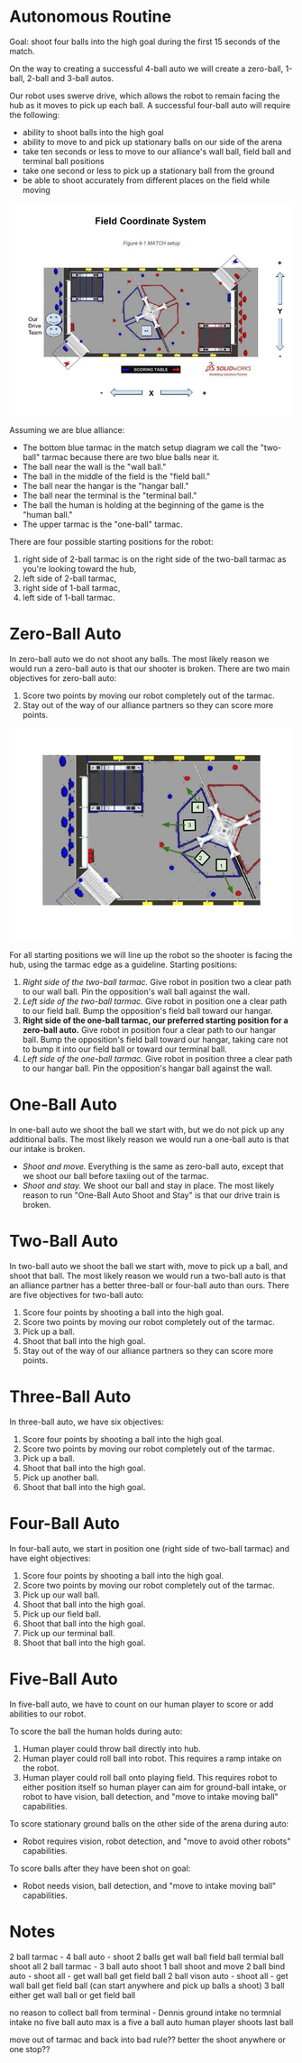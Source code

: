 # Autonomous Routine

Goal: shoot four balls into the high goal during the first 15 seconds of the match.

On the way to creating a successful 4-ball auto we will create a zero-ball, 1-ball, 2-ball and 3-ball autos.

Our robot uses swerve drive, which allows the robot to remain facing the hub as it moves to pick up each ball. A successful four-ball auto will require the following:

- ability to shoot balls into the high goal
- ability to move to and pick up stationary balls on our side of the arena
- take ten seconds or less to move to our alliance's wall ball, field ball and terminal ball positions
- take one second or less to pick up a stationary ball from the ground
- be able to shoot accurately from different places on the field while moving

![Coordinate System](coordinate-system.jpg)

Assuming we are blue alliance:

- The bottom blue tarmac in the match setup diagram we call the "two-ball" tarmac because there are two blue balls near it.
- The ball near the wall is the "wall ball."
- The ball in the middle of the field is the "field ball."
- The ball near the hangar is the "hangar ball."
- The ball near the terminal is the "terminal ball."
- The ball the human is holding at the beginning of the game is the "human ball."
- The upper tarmac is the "one-ball" tarmac.

There are four possible starting positions for the robot:

1. right side of 2-ball tarmac is on the right side of the two-ball tarmac as you're looking toward the hub,
2. left side of 2-ball tarmac,
3. right side of 1-ball tarmac,
4. left side of 1-ball tarmac.

# Zero-Ball Auto

In zero-ball auto we do not shoot any balls. The most likely reason we would run a zero-ball auto is that our shooter is broken. There are two main objectives for zero-ball auto:

1. Score two points by moving our robot completely out of the tarmac.
2. Stay out of the way of our alliance partners so they can score more points.

![Zero Ball Auto](zero-ball-auto-blue.jpg)

For all starting positions we will line up the robot so the shooter is facing the hub, using the tarmac edge as a guideline. Starting positions:

1. *Right side of the two-ball tarmac.* Give robot in position two a clear path to our wall ball. Pin the opposition's wall ball against the wall.
2. *Left side of the two-ball tarmac.* Give robot in position one a clear path to our field ball. Bump the opposition's field ball toward our hangar.
3. **Right side of the one-ball tarmac, our preferred starting position for a zero-ball auto.** Give robot in position four a clear path to our hangar ball. Bump the opposition's field ball toward our hangar, taking care not to bump it into our field ball or toward our terminal ball.
4. *Left side of the one-ball tarmac.* Give robot in position three a clear path to our hangar ball. Pin the opposition's hangar ball against the wall.

# One-Ball Auto

In one-ball auto we shoot the ball we start with, but we do not pick up any additional balls. The most likely reason we would run a one-ball auto is that our intake is broken.

- *Shoot and move.* Everything is the same as zero-ball auto, except that we shoot our ball before taxiing out of the tarmac.
- *Shoot and stay.* We shoot our ball and stay in place. The most likely reason to run "One-Ball Auto Shoot and Stay" is that our drive train is broken.

# Two-Ball Auto

In two-ball auto we shoot the ball we start with, move to pick up a ball, and shoot that ball. The most likely reason we would run a two-ball auto is that an alliance partner has a better three-ball or four-ball auto than ours. There are five objectives for two-ball auto:

1. Score four points by shooting a ball into the high goal.
2. Score two points by moving our robot completely out of the tarmac.
3. Pick up a ball.
4. Shoot that ball into the high goal.
5. Stay out of the way of our alliance partners so they can score more points.

# Three-Ball Auto

In three-ball auto, we have six objectives:

1. Score four points by shooting a ball into the high goal.
2. Score two points by moving our robot completely out of the tarmac.
3. Pick up a ball.
4. Shoot that ball into the high goal.
5. Pick up another ball.
6. Shoot that ball into the high goal.

# Four-Ball Auto

In four-ball auto, we start in position one (right side of two-ball tarmac) and have eight objectives:

1. Score four points by shooting a ball into the high goal.
2. Score two points by moving our robot completely out of the tarmac.
3. Pick up our wall ball.
4. Shoot that ball into the high goal.
5. Pick up our field ball.
6. Shoot that ball into the high goal.
7. Pick up our terminal ball.
8. Shoot that ball into the high goal.

# Five-Ball Auto

In five-ball auto, we have to count on our human player to score or add abilities to our robot.

To score the ball the human holds during auto:

1. Human player could throw ball directly into hub.
2. Human player could roll ball into robot. This requires a ramp intake on the robot.
3. Human player could roll ball onto playing field. This requires robot to either position itself so human player can aim for ground-ball intake, or robot to have vision, ball detection, and "move to intake moving ball" capabilities.

To score stationary ground balls on the other side of the arena during auto:

- Robot requires vision, robot detection, and "move to avoid other robots" capabilities.

To score balls after they have been shot on goal:

- Robot needs vision, ball detection, and "move to intake moving ball" capabilities.

# Notes
2 ball tarmac - 4 ball auto - shoot 2 balls get wall ball field ball termial ball shoot all
2 ball tarmac - 3 ball auto shoot 
1 ball shoot and move
2 ball bind auto - shoot all - get wall ball get field ball
2 ball vison auto - shoot all - get wall ball get field ball (can start anywhere and pick up balls a shoot)
3 ball either get wall ball or get field ball


no reason to collect ball from terminal - Dennis 
ground intake no termnial intake
no five ball auto max is a five a ball auto human player shoots last ball

move out of tarmac and back into bad rule??
better the shoot anywhere or one stop??